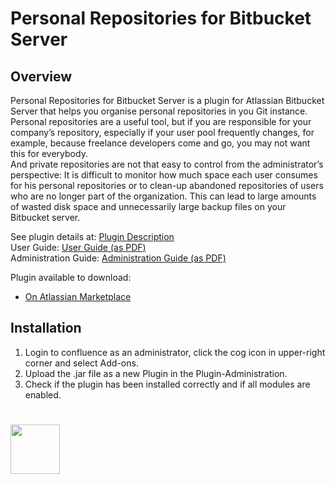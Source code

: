 # Personal Repositories for Bitbucket Server

## Overview
Personal Repositories for Bitbucket Server is a plugin for Atlassian Bitbucket Server that helps you organise personal repositories in you Git instance.
Personal repositories are a useful tool, but if you are responsible for your company’s repository, especially if your user pool frequently changes, for example, because freelance developers come and go, you may not want this for everybody.  
And private repositories are not that easy to control from the administrator’s perspective: It is difficult to monitor how much space each user consumes for his personal repositories or to clean-up abandoned repositories of users who are no longer part of the organization. 
This can lead to large amounts of wasted disk space and unnecessarily large backup files on your Bitbucket server.
  
See plugin details at: <a href="http://opensource.networkedassets.com/misc/per_repo_for_bb.html">Plugin Description</a>  
User Guide: <a href="http://opensource.networkedassets.com/misc/pdf/prfbs-user-guide.pdf">User Guide (as PDF)</a>  
Administration Guide: <a href="http://opensource.networkedassets.com/misc/pdf/prfbs-administration-guide.pdf">Administration Guide (as PDF)</a>  
  
Plugin available to download:  
  - <a href="https://marketplace.atlassian.com/plugins/org.networkedassets.atlassian.stash.personalstash/server/overview">On Atlassian Marketplace</a>
## Installation

1. Login to confluence as an administrator, click the cog icon in upper-right corner and select Add-ons.
1. Upload the .jar file as a new Plugin in the Plugin-Administration.
2. Check if the plugin has been installed correctly and if all modules are enabled.
  
# <a href="http://www.networkedassets.com/"><img src="https://www.networkedassets.net/images/NA_logo.png" height="79"></a>

